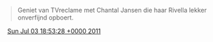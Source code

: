> Geniet van TVreclame met Chantal Jansen die haar Rivella lekker onverfijnd opboert\.

<img src="../../media/tweet.ico" width="12" /> [Sun Jul 03 18:53:28 +0000 2011](https://twitter.com/DromerDenker/status/87594824831737860)